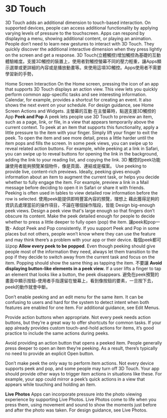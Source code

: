 # 3D Touch

3D Touch adds an additional dimension to touch-based interaction. On supported devices, people can access additional functionality by applying varying levels of pressure to the touchscreen. Apps can respond by displaying a menu, showing additional content, or playing an animation. People don’t need to learn new gestures to interact with 3D Touch. They quickly discover the additional interactive dimension when they press lightly on the screen and get a response.
3D Touch(立體觸控)增加觸控為基礎的互動體驗維度。支援3D觸控的裝置上，使用者對觸控螢幕不同的壓力輕重，讓Apps顯示選單或更詳細的內容或是播放動畫等。來使用這項3D觸控。Apps使用者不需要學習新的手勢，

Home Screen Interaction
On the Home screen, pressing the icon of an app that supports 3D Touch displays an action view. This view lets you quickly perform common app-specific tasks and see interesting information. Calendar, for example, provides a shortcut for creating an event. It also shows the next event on your schedule. For design guidance, see Home Screen Actions and Widgets.
主螢幕的互動
在主螢幕時，點選支援3D觸控的App
**Peek and Pop**
A peek lets people use 3D Touch to preview an item, such as a page, link, or file, in a view that appears temporarily above the current context. To peek at an item that supports this functionality, apply a little pressure to the item with your finger. Simply lift your finger to exit the peek. To open the item and see more detail, press a little harder until the item pops and fills the screen. In some peek views, you can swipe up to reveal related action buttons. For example, while peeking at a link in Safari, you can swipe up to reveal buttons for opening the link in the background, adding the link to your reading list, and copying the link.
3D 觸控的peek功能讓使用者能夠預覽某個物件，像是頁面、連結或是檔案。
Use peeking to provide live, content-rich previews. Ideally, peeking gives enough information about an item to augment the current task, or helps you decide whether to fully engage the item. For example, preview a link in a Mail message before deciding to open it in Safari or share it with friends. Peeking is often used in tables to view detailed row information before the row is selected.
使用peek能提供即時豐富內容的預覽，理想上 藉此獲得足夠的資訊去處理當前的操作項目，不論在哪個操作階段，皆能
Design big-enough peek views. Design a peek view that's large enough so that fingers don’t obscure its content. Make the peek detailed enough for people to decide whether to press a little deeper to fully open (pop) the item.
讓peek和pop一致-
Adopt Peek and Pop consistently. If you support Peek and Pop in some places but not others, people won’t know where they can use the feature and may think there’s a problem with your app or their device.
每個peek都可以pop
**Allow every peek to be popped**. Even though peeking should give people most of the information they need, always let them transition to the pop if they decide to switch away from the current task and focus on the item. Popping should show the same thing as tapping the item.
不要讓
**Avoid displaying button-like elements in a peek view.** If a user lifts a finger to tap an element that looks like a button, the peek disappears.
避免在peek預覽的畫面中顯示按鈕-使用者手指還留在螢幕上，看到像按鈕的要素，一旦按下去，peek的動作就會中斷。

Don’t enable peeking and an edit menu for the same item. It can be confusing to users and hard for the system to detect intent when both features are enabled for one item. For additional guidance, see Edit Menus.

Provide action buttons when appropriate. Not every peek needs action buttons, but they’re a great way to offer shortcuts for common tasks. If your app already provides custom touch-and-hold actions for items, it’s good practice to include the same actions during peeks.

Avoid providing an action button that opens a peeked item. People generally press deeper to open an item they’re peeking. As a result, there’s typically no need to provide an explicit Open button.

Don’t make peek the only way to perform item actions. Not every device supports peek and pop, and some people may turn off 3D Touch. Your app should provide other ways to trigger item actions in situations like these. For example, your app could mirror a peek’s quick actions in a view that appears while touching and holding an item.

**Live Photos**
Apps can incorporate pressure into the photo viewing experience by supporting Live Photos. Live Photos come to life when you press them, using movement and sound to show the moments just before and after the photo was taken. For design guidance, see Live Photos.